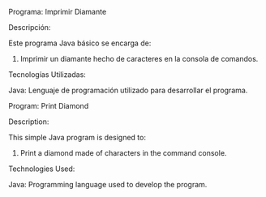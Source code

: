 Programa: Imprimir Diamante

Descripción:

Este programa Java básico se encarga de:
1) Imprimir un diamante hecho de caracteres en la consola de comandos.

Tecnologías Utilizadas:

Java: Lenguaje de programación utilizado para desarrollar el programa.

Program: Print Diamond

Description:

This simple Java program is designed to:

1) Print a diamond made of characters in the command console.

Technologies Used:

Java: Programming language used to develop the program.
